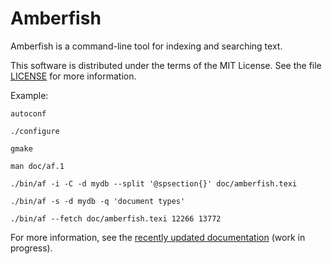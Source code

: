 Amberfish
=========

Amberfish is a command-line tool for indexing and searching text.

This software is distributed under the terms of the MIT License.  See the file
[LICENSE](https://gitlab.com/amberfish/amberfish/-/blob/main/LICENSE?ref_type=heads)
for more information.

Example:

```
autoconf

./configure

gmake

man doc/af.1

./bin/af -i -C -d mydb --split '@spsection{}' doc/amberfish.texi

./bin/af -s -d mydb -q 'document types'

./bin/af --fetch doc/amberfish.texi 12266 13772
```

For more information, see the [recently updated
documentation](https://gitlab.com/amberfish/amberfish/-/blob/main/doc/amberfish.adoc)
(work in progress).

